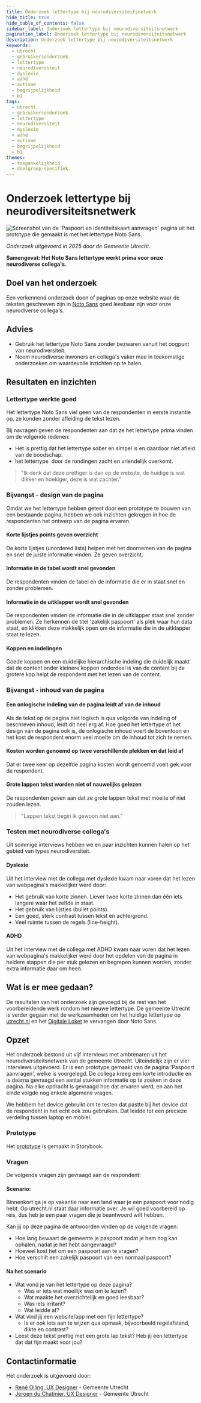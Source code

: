 ```yaml
---
title: Onderzoek lettertype bij neurodiversiteitsnetwerk
hide_title: true
hide_table_of_contents: false
sidebar_label: Onderzoek lettertype bij neurodiversiteitsnetwerk
pagination_label: Onderzoek lettertype bij neurodiversiteitsnetwerk
description: Onderzoek lettertype bij neurodiversiteitsnetwerk
keywords:
  - utrecht
  - gebruikersonderzoek
  - lettertype
  - neurodiversiteit
  - dyslexie
  - adhd
  - autisme
  - begrijpelijkheid
  - b1
tags:
  - utrecht
  - gebruikersonderzoek
  - lettertype
  - neurodiversiteit
  - dyslexie
  - adhd
  - autisme
  - begrijpelijkheid
  - b1
themes:
  - toegankelijkheid
  - doelgroep-specifiek
---
```


# Onderzoek lettertype bij neurodiversiteitsnetwerk

![Screenshot van de 'Paspoort en identiteitskaart aanvragen' pagina uit het prototype die gemaakt is met het lettertype Noto Sans.](https://raw.githubusercontent.com/nl-design-system/gebruikersonderzoeken/assets/utrecht-lettertype__prototype.png)

_Onderzoek uitgevoerd in 2025 door de Gemeente Utrecht._

**Samengevat: Het Noto Sans lettertype werkt prima voor onze neurodiverse collega's.**

## Doel van het onderzoek

Een verkennend onderzoek doen of paginas op onze website waar de teksten geschreven zijn in [Noto Sans](https://fonts.google.com/noto/specimen/Noto+Sans) goed leesbaar zijn voor onze neurodiverse collega's.

## Advies

- Gebruik het lettertype Noto Sans zonder bezwaren vanuit het oogpunt van neurodiversiteit.
- Neem neurodiverse inwoners en collega's vaker mee in toekomstige onderzoeken om waardevolle inzichten op te halen.

## Resultaten en inzichten

### Lettertype werkte goed

Het lettertype Noto Sans viel geen van de respondenten in eerste instantie op, ze konden zonder afleiding de tekst lezen.

Bij navragen geven de respondenten aan dat ze het lettertype prima vinden om de volgende redenen:

- Het is prettig dat het lettertype sober en simpel is en daardoor niet afleid van de boodschap.
- het lettertype  door de rondingen zacht en vriendelijk overkomt.

> "Ik denk dat deze prettiger is dan op de website, de huidige is wat dikker en hoekiger, deze is wat zachter."

### Bijvangst - design van de pagina

Omdat we het lettertype hebben getest door een prototype te bouwen van een bestaande pagina, hebben we ook inzichten gekregen in hoe de respondenten het ontwerp van de pagina ervaren.

#### Korte lijstjes points geven overzicht

De korte lijstjes (unordered lists) helpen met het doornemen van de pagina en snel de juiste informatie vinden. Ze geven overzicht.

#### Informatie in de tabel wordt snel gevonden

De respondenten vinden de tabel en de informatie die er in staat snel en zonder problemen.

#### Informatie in de uitklapper wordt snel gevonden

De respondenten vinden de informatie die in de uitklapper staat snel zonder problemen. Ze herkennen de titel 'zakelijk paspoort' als plek waar hun data staat, en klikken deze makkelijk open om de informatie die in de uitklapper staat te lezen.

#### Koppen en indelingen

Goede koppen en een duidelijke hierarchische indeling die duidelijk maakt dat de content onder kleinere koppen onderdeel is van de content bij de grotere kop helpt de respondent met het lezen van de content.

### Bijvangst - inhoud van de pagina

#### Een onlogische indeling van de pagina leidt af van de inhoud

Als de tekst op de pagina niet logisch is qua volgorde van indeling of beschreven inhoud, leidt dit heel erg af. Hoe goed het lettertype of het design van de pagina ook is, de onlogische inhoud voert de boventoon en het kost de respondent enorm veel moeite om de inhoud tot zich te nemen.

#### Kosten worden genoemd op twee verschillende plekken en dat leid af

Dat er twee keer op dezelfde pagina kosten wordt genoemd voelt gek voor de respondent.

#### Grote lappen tekst worden niet of nauwelijks gelezen

De respondenten geven aan dat ze grote lappen tekst met moeite of niet zouden lezen.

> "Lappen tekst begin ik gewoon niet aan."

### Testen met neurodiverse collega's

Uit sommige interviews hebben we en paar inzichten kunnen halen op het gebied van types neurodiversiteit.

#### Dyslexie

Uit het interview met de collega met dyslexie kwam naar voren dat het lezen van webpagina's makkelijker werd door:

- Het gebruik van korte zinnen. Liever twee korte zinnen dan één iets langere waar het zelfde in staat.
- Het gebruik van lijstjes (bullet points).
- Een goed, sterk contrast tussen tekst en achtergrond.
- Veel ruimte tussen de regels (line-height).

#### ADHD

Uit het interview met de collega met ADHD kwam naar voren dat het lezen van webpagina's makkelijker werd door het opdelen van de pagina in heldere stappen die per stuk gelezen en begrepen kunnen worden, zonder extra informatie daar om heen.

## Wat is er mee gedaan?

De resultaten van het onderzoek zijn gevoegd bij de rest van het voorbereidende werk rondom het nieuwe lettertype. De gemeente Utrecht is verder gegaan met de werkzaamheden om het huidige lettertype op [utrecht.nl](https://www.utrecht.nl/) en het [Digitale Loket](https://loket.digitaal.utrecht.nl/nl) te vervangen door Noto Sans.

## Opzet

Het onderzoek bestond uit vijf interviews met ambtenaren uit het neurodiversiteitsnetwerk van de gemeente Utrecht. Uiteindelijk zijn er vier interviews uitgevoerd. Er is een prototype gemaakt van de pagina 'Paspoort aanvragen', welke is voorgelegd. De collega kreeg een korte introductie en is daarna gevraagd een aantal stukken informatie op te zoeken in deze pagina. Na elke opdracht is gevraagd hoe dat ervaren werd, en aan het einde volgde nog enkele algemene vragen.

We hebbem het device gebruikt om te testen dat pastte bij het device dat de respondent in het echt ook zou gebruiken. Dat leidde tot een precieze verdeling tussen laptop en mobiel.

### Prototype

Het [prototype](https://nl-design-system.github.io/utrecht/storybook-react/iframe.html?globals=&id=paspoort-font--one&viewMode=story) is gemaakt in Storybook.

### Vragen

De volgende vragen zijn gevraagd aan de respondent:

#### Scenario:

Binnenkort ga je op vakantie naar een land waar je een paspoort voor nodig hebt. Op utrecht.nl staat daar informatie over. Je wil goed voorbereid op reis, dus heb je een paar vragen die je beantwoord wilt hebben.

Kan jij op deze pagina de antwoorden vinden op de volgende vragen:

- Hoe lang bewaart de gemeente je paspoort zodat je hem nog kan ophalen, nadat je het hebt aangevraagd?
- Hoeveel kost het om een paspoort aan te vragen?
- Hoe verschilt een zakelijk paspoort van een normaal paspoort?

#### Na het scenario

- Wat vond je van het lettertype op deze pagina?
  - Was er iets wat moeilijk was om te lezen?
  - Wat maakte het overzichtelijk en goed leesbaar?
  - Was iets irritant?
  - Wat leidde af?
- Wat vind jij een website/app met een fijn lettertype?
  - Is er ook iets aan te wijzen qua opmaak, bijvoorbeeld regelafstand, dikte en contrast?
- Leest deze tekst prettig met een grote lap tekst? Heb jij een lettertype dat dat fijn maakt voor jou?

## Contactinformatie

Het onderzoek is uitgevoerd door:

- [René Olling, UX Designer](mailto:r.olling@utrecht.nl) - Gemeente Utrecht
- [Jeroen du Chatinier, UX Designer](mailto:j.du.chatinier@utrecht.nl) - Gemeente Utrecht
